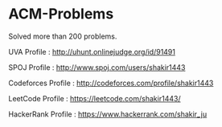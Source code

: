 # ACM-Problems
Solved more than 200 problems.

UVA Profile : http://uhunt.onlinejudge.org/id/91491

SPOJ Profile : http://www.spoj.com/users/shakir1443

Codeforces Profile : http://codeforces.com/profile/shakir1443

LeetCode Profile : https://leetcode.com/shakir1443/

HackerRank Profile : https://www.hackerrank.com/shakir_ju
